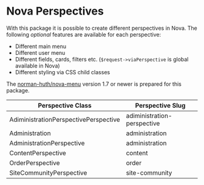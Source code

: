 # Nova Perspectives

With this package it is possible to create different perspectives in Nova. The following _optional_ features are available for each perspective:

* Different main menu
* Different user menu
* Different fields, cards, filters etc. (`$request->viaPerspective` is global available in Nova)
* Different styling via CSS child classes

The [norman-huth/nova-menu](https://github.com/Muetze42/nova-menu) version 1.7 or newer is prepared for this package.

| Perspective Class                     | Perspective Slug            |
|---------------------------------------|-----------------------------|
| AdiministrationPerspectivePerspective | adiministration-perspective |
| Administration                        | administration              |
| AdministrationPerspective             | administration              |
| ContentPerspective                    | content                     |
| OrderPerspective                      | order                       |
| SiteCommunityPerspective              | site-community              |
